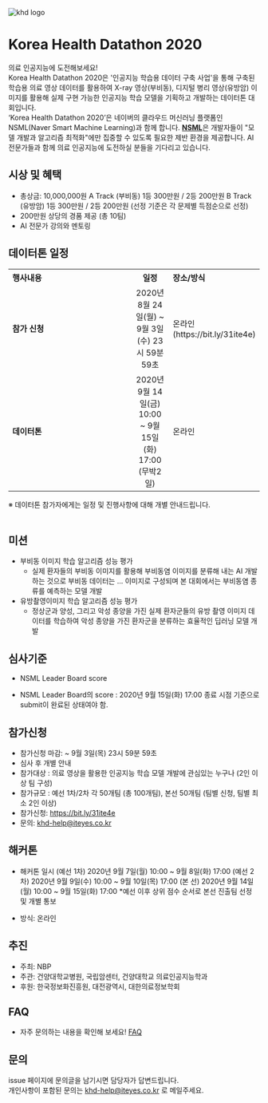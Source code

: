![khd logo](https://user-images.githubusercontent.com/70007451/90865844-fbc4c900-e3cd-11ea-9fa9-bb1337b364b9.jpg)
# Korea Health Datathon 2020
의료 인공지능에 도전해보세요! <br>
Korea Health Datathon 2020은 '인공지능 학습용 데이터 구축 사업'을 통해 구축된 학습용 의료 영상 데이터를 활용하여 X-ray 영상(부비동), 디지털 병리 영상(유방암) 이미지를 활용해 실제 구현 가능한 인공지능 학습 모델을 기획하고 개발하는 데이터톤 대회입니다. <br>
‘Korea Health Datathon 2020’은 네이버의 클라우드 머신러닝 플랫폼인 NSML(Naver Smart Machine Learning)과 함께 합니다. <strong>[NSML](https://ai.nsml.navercorp.com/intro)</strong>은 개발자들이 "모델 개발과 알고리즘 최적화"에만 집중할 수 있도록 필요한 제반 환경을 제공합니다. 
AI 전문가들과 함께 의료 인공지능에 도전하실 분들을 기다리고 있습니다.
## 시상 및 혜택
- 총상금: 10,000,000원
   A Track (부비동) 1등 300만원 / 2등 200만원
   B Track (유방암) 1등 300만원 / 2등 200만원
  (선정 기준은 각 문제별 득점순으로 선정)
- 200만원 상당의 경품 제공 (총 10팀)
- AI 전문가 강의와 멘토링
## 데이터톤 일정
<table class="tbl_schedule">
  <tr>
    <th style="text-align:left;width:50%">행사내용</th>
    <th style="text-align:center;width:15%">일정</th>
        <th style="text-align:left;width:35%">장소/방식</th>
  </tr>
  <tr>
    <td>
      <strong>참가 신청</strong><br>
    </td>
    <td style="text-align:center"> 2020년 8월 24일(월) ~ 9월 3일(수) 23시 59분 59초</td>
    <td> 온라인(https://bit.ly/31ite4e) </td>
  </tr>
  <tr>
    <td>
      <strong>데이터톤</strong><br>
    </td>
    <td style="text-align:center">2020년 9월 14일(금) 10:00 ~ 9월 15일(화) 17:00 (무박2일)</td>
 <td> 온라인
    </td>
</table>
※ 데이터톤 참가자에게는 일정 및 진행사항에 대해 개별 안내드립니다.<br><br>

## 미션
- 부비동 이미지 학습 알고리즘 성능 평가
  - 실제 환자들의 부비동 이미지를 활용해 부비동염 이미지를 분류해 내는 AI 개발하는 것으로 부비동 데이터는 ... 이미지로 구성되며 본 대회에서는 부비동염 종류를 예측하는 모델 개발
- 유방촬영이미지 학습 알고리즘 성능 평가
  - 정상군과 양성, 그리고 악성 종양을 가진 실제 환자군들의 유방 촬영 이미지 데이터를 학습하여 악성 종양을 가진 환자군을 분류하는 효율적인 딥러닝 모델 개발


## 심사기준
- NSML Leader Board score
* NSML Leader Board의 score : 2020년 9월 15일(화) 17:00 종료 시점 기준으로 submit이 완료된 상태여야 함.

## 참가신청
- 참가신청 마감:  ~ 9월 3일(목) 23시 59분 59초
- 심사 후 개별 안내
- 참가대상 : 의료 영상을 활용한 인공지능 학습 모델 개발에 관심있는 누구나 (2인 이상 팀 구성)
- 참가규모 : 예선 1차/2차 각 50개팀 (총 100개팀), 본선 50개팀 (팀별 신청, 팀별 최소 2인 이상)
- 참가신청: https://bit.ly/31ite4e
- 문의: khd-help@iteyes.co.kr  

## 해커톤 
- 해커톤 일시 (예선 1차) 2020년 9월 7일(월) 10:00 ~ 9월 8일(화) 17:00
                       (예선 2차) 2020년 9월 9일(수) 10:00 ~ 9월 10일(목) 17:00
                       (본      선) 2020년 9월 14일(월) 10:00 ~ 9월 15일(화) 17:00
*예선 이후 상위 점수 순서로 본선 진출팀 선정 및 개별 통보
 
- 방식: 온라인

## 추진
- 주최: NBP 
- 주관: 건양대학교병원, 국립암센터, 건양대학교 의료인공지능학과
- 후원: 한국정보화진흥원, 대전광역시, 대한의료정보학회

## FAQ
- 자주 문의하는 내용을 확인해 보세요! [FAQ](https://github.com/khd2019/khd2019/blob/master/FAQ_G.md)

## 문의
issue 페이지에 문의글을 남기시면 담당자가 답변드립니다. <br>
개인사항이 포함된 문의는 khd-help@iteyes.co.kr 로 메일주세요. 
